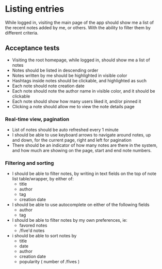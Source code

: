 # Listing entries

While logged in, visiting the main page of the app should show me a list of the recent notes added by me, or others. With the ability to filter them by different criteria.

## Acceptance tests

- Visiting the root homepage, while logged in, should show me a list of notes
- Notes should be listed in descending order
- Notes written by me should be highlighted in visible color
- Hashtags inside notes should be clickable, and highlighted as such
- Each note should note creation date
- Each note should note the author name in visible color, and it should be clickable
- Each note should show how many users liked it, and/or pinned it
- Clicking a note should allow me to view the note details page

### Real-time view, pagination

- List of notes should be auto refreshed every 1 minute
- I should be able to use keyboard arrows to navigate around notes, up and down, for the current page, right and left for pagination
- There should be an indicator of how many notes are there in the system, and how much are showing on the page, start and end note numbers.

### Filtering and sorting

- I should be able to filter notes, by writing in text fields on the top of note list table/wrapper, by either of:
  - title
  - author
  - tag
  - creation date
- I should be able to use autocomplete on either of the following fields
  - author
  - tag
- I should be able to filter notes by my own preferences, ie:
  - favored notes
  - /five'd notes
- i should be able to sort notes by
  - title
  - date
  - author
  - creation date
  - popularity ( number of /fives )
